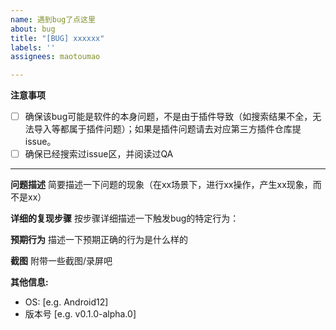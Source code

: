 ```yaml
---
name: 遇到bug了点这里
about: bug
title: "[BUG] xxxxxx"
labels: ''
assignees: maotoumao

---
```


**注意事项**
- [ ] 确保该bug可能是软件的本身问题，不是由于插件导致（如搜索结果不全，无法导入等都属于插件问题）；如果是插件问题请去对应第三方插件仓库提issue。
- [ ] 确保已经搜索过issue区，并阅读过QA

---

**问题描述**
简要描述一下问题的现象（在xx场景下，进行xx操作，产生xx现象，而不是xx）

**详细的复现步骤**
按步骤详细描述一下触发bug的特定行为：

**预期行为**
描述一下预期正确的行为是什么样的

**截图**
附带一些截图/录屏吧

**其他信息:**
 - OS: [e.g. Android12]
 - 版本号 [e.g. v0.1.0-alpha.0]

